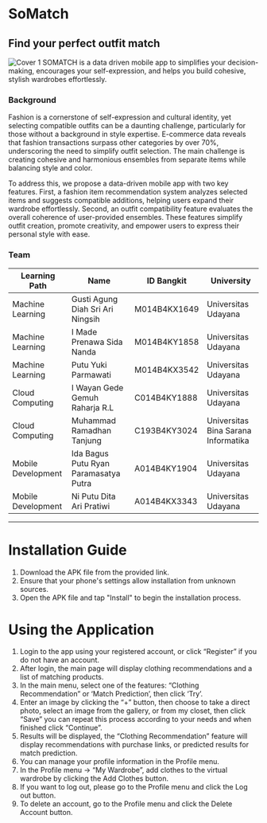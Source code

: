 # SoMatch
## Find your perfect outfit match
![Cover 1](https://github.com/user-attachments/assets/ac5b1900-2779-45ec-ab24-364d7e772a08)
SOMATCH is a data driven mobile app to simplifies your decision-making, encourages your self-expression, and helps you build cohesive, stylish wardrobes effortlessly.
### Background
Fashion is a cornerstone of self-expression and cultural identity, yet selecting compatible outfits can be a daunting challenge, particularly for those without a background in style expertise. E-commerce data reveals that fashion transactions surpass other categories by over 70%, underscoring the need to simplify outfit selection. The main challenge is creating cohesive and harmonious ensembles from separate items while balancing style and color.

To address this, we propose a data-driven mobile app with two key features. First, a fashion item recommendation system analyzes selected items and suggests compatible additions, helping users expand their wardrobe effortlessly. Second, an outfit compatibility feature evaluates the overall coherence of user-provided ensembles. These features simplify outfit creation, promote creativity, and empower users to express their personal style with ease.

### Team

|   Learning Path    | Name                                  | ID Bangkit       |              University              | 
| ------------------ | --------------------------------------|------------------|--------------------------------------|
| Machine Learning   |Gusti Agung Diah Sri Ari Ningsih       |M014B4KX1649      |          Universitas Udayana         |
| Machine Learning   |I Made Prenawa Sida Nanda              |M014B4KY1858      |          Universitas Udayana         |
| Machine Learning   |Putu Yuki Parmawati                    |M014B4KX3542      |          Universitas Udayana         |
| Cloud Computing    |I Wayan Gede Gemuh Raharja R.L         |C014B4KY1888      |          Universitas Udayana         |
| Cloud Computing    |Muhammad Ramadhan Tanjung              |C193B4KY3024      | Universitas Bina Sarana Informatika  |
| Mobile Development |Ida Bagus Putu Ryan Paramasatya Putra  |A014B4KY1904      |          Universitas Udayana         |
| Mobile Development |Ni Putu Dita Ari Pratiwi               |A014B4KX3343      |          Universitas Udayana         |

***

# Installation Guide
1. Download the APK file from the provided link.
2. Ensure that your phone's settings allow installation from unknown sources.
3. Open the APK file and tap "Install" to begin the installation process.

# Using the Application
1. Login to the app using your registered account, or click “Register” if you do not have an account.   
2. After login, the main page will display clothing recommendations and a list of matching products.  
3. In the main menu, select one of the features: “Clothing Recommendation” or ‘Match Prediction’, then click ‘Try’.   
4. Enter an image by clicking the “+” button, then choose to take a direct photo, select an image from the gallery, or from my closet, then click “Save” you can repeat this process according to your needs and when finished click “Continue”.   
5. Results will be displayed, the “Clothing Recommendation” feature will display recommendations with purchase links, or predicted results for match prediction.   
6. You can manage your profile information in the Profile menu.   
7. In the Profile menu -> “My Wardrobe”, add clothes to the virtual wardrobe by clicking the Add Clothes button. 
8. If you want to log out, please go to the Profile menu and click the Log out button.   
9. To delete an account, go to the Profile menu and click the Delete Account button.  
